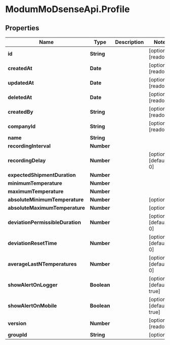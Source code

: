 # ModumMoDsenseApi.Profile

## Properties

Name | Type | Description | Notes
------------ | ------------- | ------------- | -------------
**id** | **String** |  | [optional] [readonly] 
**createdAt** | **Date** |  | [optional] [readonly] 
**updatedAt** | **Date** |  | [optional] [readonly] 
**deletedAt** | **Date** |  | [optional] [readonly] 
**createdBy** | **String** |  | [optional] [readonly] 
**companyId** | **String** |  | [optional] [readonly] 
**name** | **String** |  | 
**recordingInterval** | **Number** |  | 
**recordingDelay** | **Number** |  | [optional] [default to 0]
**expectedShipmentDuration** | **Number** |  | 
**minimumTemperature** | **Number** |  | 
**maximumTemperature** | **Number** |  | 
**absoluteMinimumTemperature** | **Number** |  | [optional] 
**absoluteMaximumTemperature** | **Number** |  | [optional] 
**deviationPermissibleDuration** | **Number** |  | [optional] [default to 0]
**deviationResetTime** | **Number** |  | [optional] [default to 0]
**averageLastNTemperatures** | **Number** |  | [optional] [default to 0]
**showAlertOnLogger** | **Boolean** |  | [optional] [default to true]
**showAlertOnMobile** | **Boolean** |  | [optional] [default to true]
**version** | **Number** |  | [optional] [readonly] 
**groupId** | **String** |  | [optional] 


